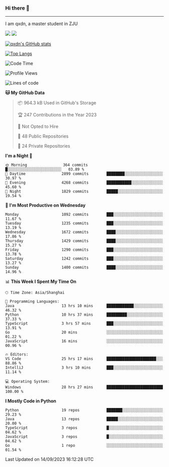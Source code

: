 ### Hi there 👋
---

I am qxdn, a master student in ZJU

[![](https://img.shields.io/badge/blog-qxdn-brightgreen?style=for-the-badge&logo=hexo)](https://qianxu.run) [![](https://img.shields.io/badge/bilibili-qxdn-ff69b4?style=for-the-badge&logo=Bilibili)](https://space.bilibili.com/11674667)


[![qxdn's GitHub stats](https://github-readme-stats.vercel.app/api?username=qxdn&count_private=true&show_icons=true)](https://github.com/qxdn)

[![Top Langs](https://github-readme-stats.vercel.app/api/top-langs/?username=qxdn&layout=compact)](https://github.com/qxdn)

<!--START_SECTION:waka-->
![Code Time](http://img.shields.io/badge/Code%20Time-1%2C142%20hrs%2013%20mins-blue)

![Profile Views](http://img.shields.io/badge/Profile%20Views-17-blue)

![Lines of code](https://img.shields.io/badge/From%20Hello%20World%20I%27ve%20Written-10.8%20million%20lines%20of%20code-blue)

**🐱 My GitHub Data** 

> 📦 964.3 kB Used in GitHub's Storage 
 > 
> 🏆 247 Contributions in the Year 2023
 > 
> 🚫 Not Opted to Hire
 > 
> 📜 48 Public Repositories 
 > 
> 🔑 24 Private Repositories 
 > 
**I'm a Night 🦉** 

```text
🌞 Morning                364 commits         █░░░░░░░░░░░░░░░░░░░░░░░░   03.89 % 
🌆 Daytime                2899 commits        ████████░░░░░░░░░░░░░░░░░   30.97 % 
🌃 Evening                4268 commits        ███████████░░░░░░░░░░░░░░   45.60 % 
🌙 Night                  1829 commits        █████░░░░░░░░░░░░░░░░░░░░   19.54 % 
```
📅 **I'm Most Productive on Wednesday** 

```text
Monday                   1092 commits        ███░░░░░░░░░░░░░░░░░░░░░░   11.67 % 
Tuesday                  1235 commits        ███░░░░░░░░░░░░░░░░░░░░░░   13.19 % 
Wednesday                1672 commits        ████░░░░░░░░░░░░░░░░░░░░░   17.86 % 
Thursday                 1429 commits        ████░░░░░░░░░░░░░░░░░░░░░   15.27 % 
Friday                   1290 commits        ███░░░░░░░░░░░░░░░░░░░░░░   13.78 % 
Saturday                 1242 commits        ███░░░░░░░░░░░░░░░░░░░░░░   13.27 % 
Sunday                   1400 commits        ████░░░░░░░░░░░░░░░░░░░░░   14.96 % 
```


📊 **This Week I Spent My Time On** 

```text
🕑︎ Time Zone: Asia/Shanghai

💬 Programming Languages: 
Java                     13 hrs 10 mins      ████████████░░░░░░░░░░░░░   46.32 % 
Python                   10 hrs 37 mins      █████████░░░░░░░░░░░░░░░░   37.33 % 
TypeScript               3 hrs 57 mins       ███░░░░░░░░░░░░░░░░░░░░░░   13.91 % 
Go                       20 mins             ░░░░░░░░░░░░░░░░░░░░░░░░░   01.22 % 
JavaScript               16 mins             ░░░░░░░░░░░░░░░░░░░░░░░░░   00.96 % 

🔥 Editors: 
VS Code                  25 hrs 17 mins      ██████████████████████░░░   88.86 % 
IntelliJ                 3 hrs 10 mins       ███░░░░░░░░░░░░░░░░░░░░░░   11.14 % 

💻 Operating System: 
Windows                  28 hrs 27 mins      █████████████████████████   100.00 % 
```

**I Mostly Code in Python** 

```text
Python                   19 repos            ███████░░░░░░░░░░░░░░░░░░   29.23 % 
Java                     13 repos            █████░░░░░░░░░░░░░░░░░░░░   20.00 % 
TypeScript               3 repos             █░░░░░░░░░░░░░░░░░░░░░░░░   04.62 % 
JavaScript               3 repos             █░░░░░░░░░░░░░░░░░░░░░░░░   04.62 % 
Go                       1 repo              ░░░░░░░░░░░░░░░░░░░░░░░░░   01.54 % 
```




 Last Updated on 14/09/2023 16:12:28 UTC
<!--END_SECTION:waka-->

<!--
**qxdn/qxdn** is a ✨ _special_ ✨ repository because its `README.md` (this file) appears on your GitHub profile.

Here are some ideas to get you started:

- 🔭 I’m currently working on ...
- 🌱 I’m currently learning ...
- 👯 I’m looking to collaborate on ...
- 🤔 I’m looking for help with ...
- 💬 Ask me about ...
- 📫 How to reach me: ...
- 😄 Pronouns: ...
- ⚡ Fun fact: ...
-->
